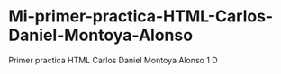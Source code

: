 # Mi-primer-practica-HTML-Carlos-Daniel-Montoya-Alonso
Primer practica HTML Carlos Daniel Montoya Alonso 1 D
